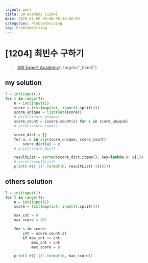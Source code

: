 ```yaml
---
layout: post
title: SW Academy [1204]
date: 2020-01-09 09:00:00-18:00:00
categories: ProblemSolving
tag: ProblemSolving
---
```


# [1204] 최빈수 구하기
> [SW Expert Academy](https://swexpertacademy.com/main/main.do){: target="_blank"}

## my solution
```python
T = int(input())
for t in range(T):
    n = int(input())
    score = list(map(int, input().split()))
    score_unique = list(set(score))
    # print(score_unique)
    score_count = [score.count(s) for s in score_unique]
    # print(score_count)

    score_dict = {}
    for u, c in zip(score_unique, score_count):
        score_dict[u] = c
    # print(score_dict)

    resultList = sorted(score_dict.items(), key=lambda x: x[1])
    # print(resultList)
    print('#{} {}'.format(n, resultList[-1][0]))
```

## others solution
```python
T = int(input())
for t in range(T):
    n = int(input())
    score = list(map(int, input().split()))

    max_cnt = 0
    max_score = 101

    for s in score:
        cnt = score.count(s)
        if max_cnt <= cnt:
            max_cnt = cnt
            max_score = s

    print('#{} {}'.format(n, max_score))
```

